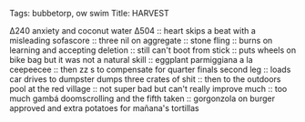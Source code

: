 Tags: bubbetorp, ow swim
Title: HARVEST
  
∆240 anxiety and coconut water ∆504 :: heart skips a beat with a misleading sofascore :: three nil on aggregate :: stone fling :: burns on learning and accepting deletion :: still can't boot from stick :: puts wheels on bike bag but it was not a natural skill :: eggplant parmiggiana a la ceepeecee :: then zz s to compensate for quarter finals second leg :: loads car drives to dumpster dumps three crates of shit :: then to the outdoors pool at the red village :: not super bad but can't really improve much :: too much gambá doomscrolling and the fifth taken :: gorgonzola on burger approved and extra potatoes for mañana's tortillas  
